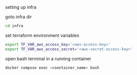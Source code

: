 setting up infra

goto infra dir
```bash
cd infra
```

set terraform environment variables
```bash
export TF_VAR_aws_access_key='<aws-access-key>'
export TF_VAR_aws_access_secret='<aws-secret-access-key>'
```

open bash terminal in a running container
```bash
docker compose exec <coontainer_name> bash
```